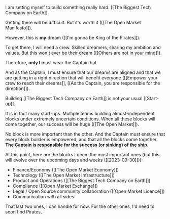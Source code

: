 
I am setting myself to build something really hard: [[The Biggest Tech Company on Earth]].

Getting there will be difficult. But it's worth it ([[The Open Market Manifesto]]).

However, this is **my** dream ([[I'm gonna be King of the Pirates]]).

To get there, I will need a crew. Skilled dreamers, sharing my ambition and values.
But this won't ever be their dream ([[Others are not in your mind]]).

Therefore, **only I** must wear the Captain hat.

And as the Captain, I must ensure that our dreams are aligned and that we are getting in a right direction that will benefit everyone ([[Empower your crew to reach their dreams]], [[As the Captain, you are responsible for the direction]]).

Building [[The Biggest Tech Company on Earth]] is not your usual [[Start-up]].

It is in fact many start-ups. Multiple teams building almost-independent blocks under extremely uncertain conditions. When all these blocks will come together, our success will be huge ([[The Open Market]]).

No block is more important than the other.
And the Captain must ensure that every block builder is empowered,
and that all the blocks come together.
**The Captain is responsible for the success (or sinking) of the ship.**

At this point, here are the blocks I deem the most important ones (but this will evolve over the upcoming days and weeks ([[2023-09-30]])):

- Finance/Economy ([[The Open Market Economy]])
- Technology ([[The Open Market Infrastructure]])
- Product and Operations ([[The Biggest Tech Company on Earth]])
- Compliance ([[Open Market Exchange]])
- Legal / Open Source community collaboration ([[Open Market Licence]])
- Communication with all sides

That last two ones, I can handle for now.
For the other ones, I'd need to soon find Pirates.
